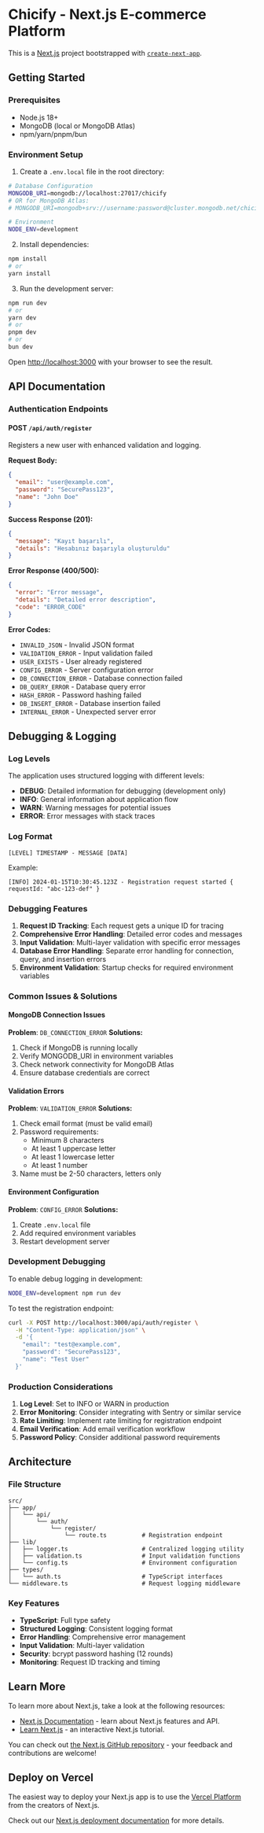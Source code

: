 # Chicify - Next.js E-commerce Platform

This is a [Next.js](https://nextjs.org) project bootstrapped with [`create-next-app`](https://nextjs.org/docs/app/api-reference/cli/create-next-app).

## Getting Started

### Prerequisites

- Node.js 18+ 
- MongoDB (local or MongoDB Atlas)
- npm/yarn/pnpm/bun

### Environment Setup

1. Create a `.env.local` file in the root directory:

```bash
# Database Configuration
MONGODB_URI=mongodb://localhost:27017/chicify
# OR for MongoDB Atlas:
# MONGODB_URI=mongodb+srv://username:password@cluster.mongodb.net/chicify

# Environment
NODE_ENV=development
```

2. Install dependencies:

```bash
npm install
# or
yarn install
```

3. Run the development server:

```bash
npm run dev
# or
yarn dev
# or
pnpm dev
# or
bun dev
```

Open [http://localhost:3000](http://localhost:3000) with your browser to see the result.

## API Documentation

### Authentication Endpoints

#### POST `/api/auth/register`

Registers a new user with enhanced validation and logging.

**Request Body:**
```json
{
  "email": "user@example.com",
  "password": "SecurePass123",
  "name": "John Doe"
}
```

**Success Response (201):**
```json
{
  "message": "Kayıt başarılı",
  "details": "Hesabınız başarıyla oluşturuldu"
}
```

**Error Response (400/500):**
```json
{
  "error": "Error message",
  "details": "Detailed error description",
  "code": "ERROR_CODE"
}
```

**Error Codes:**
- `INVALID_JSON` - Invalid JSON format
- `VALIDATION_ERROR` - Input validation failed
- `USER_EXISTS` - User already registered
- `CONFIG_ERROR` - Server configuration error
- `DB_CONNECTION_ERROR` - Database connection failed
- `DB_QUERY_ERROR` - Database query error
- `HASH_ERROR` - Password hashing failed
- `DB_INSERT_ERROR` - Database insertion failed
- `INTERNAL_ERROR` - Unexpected server error

## Debugging & Logging

### Log Levels

The application uses structured logging with different levels:

- **DEBUG**: Detailed information for debugging (development only)
- **INFO**: General information about application flow
- **WARN**: Warning messages for potential issues
- **ERROR**: Error messages with stack traces

### Log Format

```
[LEVEL] TIMESTAMP - MESSAGE [DATA]
```

Example:
```
[INFO] 2024-01-15T10:30:45.123Z - Registration request started { requestId: "abc-123-def" }
```

### Debugging Features

1. **Request ID Tracking**: Each request gets a unique ID for tracing
2. **Comprehensive Error Handling**: Detailed error codes and messages
3. **Input Validation**: Multi-layer validation with specific error messages
4. **Database Error Handling**: Separate error handling for connection, query, and insertion errors
5. **Environment Validation**: Startup checks for required environment variables

### Common Issues & Solutions

#### MongoDB Connection Issues

**Problem**: `DB_CONNECTION_ERROR`
**Solutions:**
1. Check if MongoDB is running locally
2. Verify MONGODB_URI in environment variables
3. Check network connectivity for MongoDB Atlas
4. Ensure database credentials are correct

#### Validation Errors

**Problem**: `VALIDATION_ERROR`
**Solutions:**
1. Check email format (must be valid email)
2. Password requirements:
   - Minimum 8 characters
   - At least 1 uppercase letter
   - At least 1 lowercase letter  
   - At least 1 number
3. Name must be 2-50 characters, letters only

#### Environment Configuration

**Problem**: `CONFIG_ERROR`
**Solutions:**
1. Create `.env.local` file
2. Add required environment variables
3. Restart development server

### Development Debugging

To enable debug logging in development:

```bash
NODE_ENV=development npm run dev
```

To test the registration endpoint:

```bash
curl -X POST http://localhost:3000/api/auth/register \
  -H "Content-Type: application/json" \
  -d '{
    "email": "test@example.com",
    "password": "SecurePass123",
    "name": "Test User"
  }'
```

### Production Considerations

1. **Log Level**: Set to INFO or WARN in production
2. **Error Monitoring**: Consider integrating with Sentry or similar service
3. **Rate Limiting**: Implement rate limiting for registration endpoint
4. **Email Verification**: Add email verification workflow
5. **Password Policy**: Consider additional password requirements

## Architecture

### File Structure

```
src/
├── app/
│   └── api/
│       └── auth/
│           └── register/
│               └── route.ts          # Registration endpoint
├── lib/
│   ├── logger.ts                     # Centralized logging utility
│   ├── validation.ts                 # Input validation functions
│   └── config.ts                     # Environment configuration
├── types/
│   └── auth.ts                       # TypeScript interfaces
└── middleware.ts                     # Request logging middleware
```

### Key Features

- **TypeScript**: Full type safety
- **Structured Logging**: Consistent logging format
- **Error Handling**: Comprehensive error management
- **Input Validation**: Multi-layer validation
- **Security**: bcrypt password hashing (12 rounds)
- **Monitoring**: Request ID tracking and timing

## Learn More

To learn more about Next.js, take a look at the following resources:

- [Next.js Documentation](https://nextjs.org/docs) - learn about Next.js features and API.
- [Learn Next.js](https://nextjs.org/learn) - an interactive Next.js tutorial.

You can check out [the Next.js GitHub repository](https://github.com/vercel/next.js) - your feedback and contributions are welcome!

## Deploy on Vercel

The easiest way to deploy your Next.js app is to use the [Vercel Platform](https://vercel.com/new?utm_medium=default-template&filter=next.js&utm_source=create-next-app&utm_campaign=create-next-app-readme) from the creators of Next.js.

Check out our [Next.js deployment documentation](https://nextjs.org/docs/app/building-your-application/deploying) for more details.
